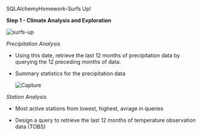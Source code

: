 SQLAlchemyHomework-Surfs Up!

**Step 1 - Climate Analysis and Exploration**

![surfs-up](https://user-images.githubusercontent.com/74845016/111728400-cd5f7d00-883a-11eb-8a93-65725bd9b58d.png)


*Precipitation Analysis*

* Using this date, retrieve the last 12 months of precipitation data by querying the 12 preceding months of data.

*  Summary statistics for the precipitation data

     ![Capture](https://user-images.githubusercontent.com/74845016/111728510-fe3fb200-883a-11eb-8c97-0dba7c92f030.PNG)


*Station Analysis*
* Most active stations from lowest, highest, avrage in queries



* Design a query to retrieve the last 12 months of temperature observation data (TOBS) 
